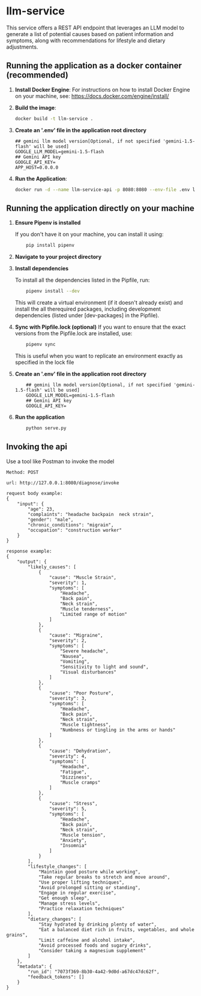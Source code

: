 # llm-service
This service offers a REST API endpoint that leverages an LLM model to generate a list of potential causes based on patient information and symptoms, along with recommendations for lifestyle and dietary adjustments.

## Running the application as a docker container (recommended)


1. **Install Docker Engine**:
   For instructions on how to install Docker Engine on your machine, see: https://docs.docker.com/engine/install/


2. **Build the image**:
    ```sh
    docker build -t llm-service .
    ```

3. **Create an '.env' file in the application root directory**

    ```
    ## gemini llm model version[Optional, if not specified 'gemini-1.5-flash' will be used]
    GOOGLE_LLM_MODEL=gemini-1.5-flash
    ## Gemini API key
    GOOGLE_API_KEY=
    APP_HOST=0.0.0.0
    ```
3. **Run the Application**:
    ```sh
    docker run -d --name llm-service-api -p 8080:8080 --env-file .env llm-service
    ```

## Running the application directly on your machine

1. **Ensure Pipenv is installed**
    
    If you don't have it on your machine, you can install it using:
    ```sh
        pip install pipenv
    ```


2. **Navigate to your project directory**

3. **Install dependencies**
    
    To install all the dependencies listed in the Pipfile, run:
    ```sh
        pipenv install --dev
    ```    

    This will create a virtual environment (if it doesn't already exist) and install the all therequired packages, including development dependencies (listed under [dev-packages] in the Pipfile).

4. **Sync with Pipfile.lock (optional)**
    If you want to ensure that the exact versions from the Pipfile.lock are installed, use:
    ```sh
        pipenv sync
    ```
    This is useful when you want to replicate an environment exactly as specified in the lock file

5. **Create an '.env' file in the application root directory**

    ```
        ## gemini llm model version[Optional, if not specified 'gemini-1.5-flash' will be used]
        GOOGLE_LLM_MODEL=gemini-1.5-flash
        ## Gemini API key
        GOOGLE_API_KEY=
    ```

6. **Run the application**
    ```sh
        python serve.py
    ```


## Invoking the api

Use a tool like Postman to invoke the model

```
Method: POST
```
```
url: http://127.0.0.1:8080/diagnose/invoke
```
```
request body example:
{
    "input": {
        "age": 23,
        "complaints": "headache backpain  neck strain",
        "gender": "male",
        "chronic_conditions": "migrain",
        "occupation": "construction worker"
    }
}
```
```
response example:
{
    "output": {
        "likely_causes": [
            {
                "cause": "Muscle Strain",
                "severity": 1,
                "symptoms": [
                    "Headache",
                    "Back pain",
                    "Neck strain",
                    "Muscle tenderness",
                    "Limited range of motion"
                ]
            },
            {
                "cause": "Migraine",
                "severity": 2,
                "symptoms": [
                    "Severe headache",
                    "Nausea",
                    "Vomiting",
                    "Sensitivity to light and sound",
                    "Visual disturbances"
                ]
            },
            {
                "cause": "Poor Posture",
                "severity": 3,
                "symptoms": [
                    "Headache",
                    "Back pain",
                    "Neck strain",
                    "Muscle tightness",
                    "Numbness or tingling in the arms or hands"
                ]
            },
            {
                "cause": "Dehydration",
                "severity": 4,
                "symptoms": [
                    "Headache",
                    "Fatigue",
                    "Dizziness",
                    "Muscle cramps"
                ]
            },
            {
                "cause": "Stress",
                "severity": 5,
                "symptoms": [
                    "Headache",
                    "Back pain",
                    "Neck strain",
                    "Muscle tension",
                    "Anxiety",
                    "Insomnia"
                ]
            }
        ],
        "lifestyle_changes": [
            "Maintain good posture while working",
            "Take regular breaks to stretch and move around",
            "Use proper lifting techniques",
            "Avoid prolonged sitting or standing",
            "Engage in regular exercise",
            "Get enough sleep",
            "Manage stress levels",
            "Practice relaxation techniques"
        ],
        "dietary_changes": [
            "Stay hydrated by drinking plenty of water",
            "Eat a balanced diet rich in fruits, vegetables, and whole grains",
            "Limit caffeine and alcohol intake",
            "Avoid processed foods and sugary drinks",
            "Consider taking a magnesium supplement"
        ]
    },
    "metadata": {
        "run_id": "7073f369-8b30-4a42-9d0d-a67dc47dc62f",
        "feedback_tokens": []
    }
}
```